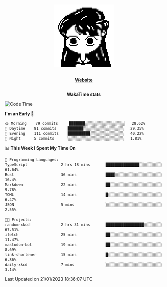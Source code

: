 ##

<p align="center">
  <img src="./person.gif" />
</p>

##

<div align="center">
  <p>
    <strong>
    <a href='https://domm.me'>Website</a>
    </strong>
  </p>
</div>

##

<div align="center">
  <p>
    <strong>
    WakaTime stats
    </strong>
  </p>
</div>

<!--START_SECTION:waka-->
![Code Time](http://img.shields.io/badge/Code%20Time-26%20hrs%2016%20mins-blue)

**I'm an Early 🐤** 

```text
🌞 Morning    79 commits     ███████░░░░░░░░░░░░░░░░░░   28.62% 
🌆 Daytime    81 commits     ███████░░░░░░░░░░░░░░░░░░   29.35% 
🌃 Evening    111 commits    ██████████░░░░░░░░░░░░░░░   40.22% 
🌙 Night      5 commits      ░░░░░░░░░░░░░░░░░░░░░░░░░   1.81%

```


📊 **This Week I Spent My Time On** 

```text
💬 Programming Languages: 
TypeScript               2 hrs 18 mins       ███████████████░░░░░░░░░░   61.64% 
Rust                     36 mins             ████░░░░░░░░░░░░░░░░░░░░░   16.4% 
Markdown                 22 mins             ██░░░░░░░░░░░░░░░░░░░░░░░   9.78% 
TOML                     14 mins             █░░░░░░░░░░░░░░░░░░░░░░░░   6.47% 
JSON                     5 mins              ░░░░░░░░░░░░░░░░░░░░░░░░░   2.55%

🐱‍💻 Projects: 
random-xkcd              2 hrs 31 mins       █████████████████░░░░░░░░   67.51% 
ifetch                   25 mins             ██░░░░░░░░░░░░░░░░░░░░░░░   11.47% 
mastodon-bot             19 mins             ██░░░░░░░░░░░░░░░░░░░░░░░   8.69% 
link-shortener           15 mins             █░░░░░░░░░░░░░░░░░░░░░░░░   6.86% 
daily-xkcd               7 mins              ░░░░░░░░░░░░░░░░░░░░░░░░░   3.14%

```


 Last Updated on 21/01/2023 18:36:07 UTC
<!--END_SECTION:waka-->

